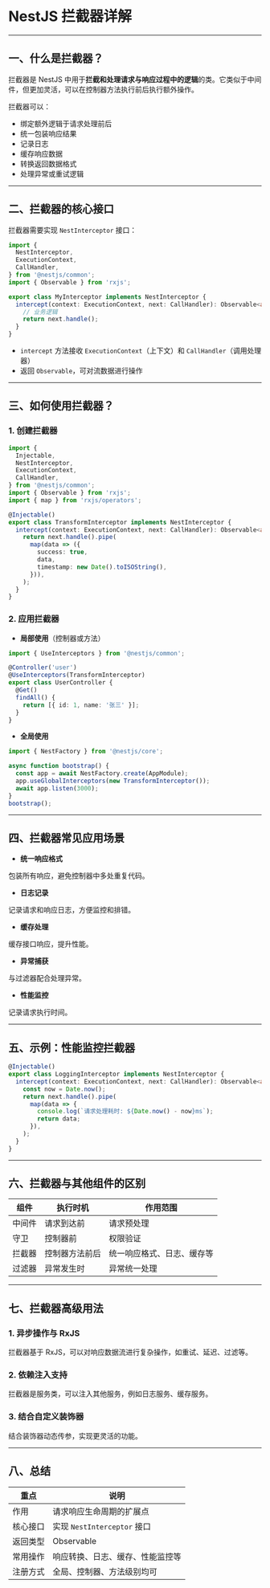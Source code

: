 

# NestJS 拦截器详解

---

## 一、什么是拦截器？

拦截器是 NestJS 中用于**拦截和处理请求与响应过程中的逻辑**的类。它类似于中间件，但更加灵活，可以在控制器方法执行前后执行额外操作。

拦截器可以：

* 绑定额外逻辑于请求处理前后
* 统一包装响应结果
* 记录日志
* 缓存响应数据
* 转换返回数据格式
* 处理异常或重试逻辑

---

## 二、拦截器的核心接口

拦截器需要实现 `NestInterceptor` 接口：

```ts
import {
  NestInterceptor,
  ExecutionContext,
  CallHandler,
} from '@nestjs/common';
import { Observable } from 'rxjs';

export class MyInterceptor implements NestInterceptor {
  intercept(context: ExecutionContext, next: CallHandler): Observable<any> {
    // 业务逻辑
    return next.handle();
  }
}
```

* `intercept` 方法接收 `ExecutionContext`（上下文）和 `CallHandler`（调用处理器）
* 返回 `Observable`，可对流数据进行操作

---

## 三、如何使用拦截器？

### 1. 创建拦截器

```ts
import {
  Injectable,
  NestInterceptor,
  ExecutionContext,
  CallHandler,
} from '@nestjs/common';
import { Observable } from 'rxjs';
import { map } from 'rxjs/operators';

@Injectable()
export class TransformInterceptor implements NestInterceptor {
  intercept(context: ExecutionContext, next: CallHandler): Observable<any> {
    return next.handle().pipe(
      map(data => ({
        success: true,
        data,
        timestamp: new Date().toISOString(),
      })),
    );
  }
}
```

### 2. 应用拦截器

* **局部使用**（控制器或方法）

```ts
import { UseInterceptors } from '@nestjs/common';

@Controller('user')
@UseInterceptors(TransformInterceptor)
export class UserController {
  @Get()
  findAll() {
    return [{ id: 1, name: '张三' }];
  }
}
```

* **全局使用**

```ts
import { NestFactory } from '@nestjs/core';

async function bootstrap() {
  const app = await NestFactory.create(AppModule);
  app.useGlobalInterceptors(new TransformInterceptor());
  await app.listen(3000);
}
bootstrap();
```

---

## 四、拦截器常见应用场景

* **统一响应格式**

包装所有响应，避免控制器中多处重复代码。

* **日志记录**

记录请求和响应日志，方便监控和排错。

* **缓存处理**

缓存接口响应，提升性能。

* **异常捕获**

与过滤器配合处理异常。

* **性能监控**

记录请求执行时间。

---

## 五、示例：性能监控拦截器

```ts
@Injectable()
export class LoggingInterceptor implements NestInterceptor {
  intercept(context: ExecutionContext, next: CallHandler): Observable<any> {
    const now = Date.now();
    return next.handle().pipe(
      map(data => {
        console.log(`请求处理耗时: ${Date.now() - now}ms`);
        return data;
      }),
    );
  }
}
```

---

## 六、拦截器与其他组件的区别

| 组件  | 执行时机    | 作用范围          |
| --- | ------- | ------------- |
| 中间件 | 请求到达前   | 请求预处理         |
| 守卫  | 控制器前    | 权限验证          |
| 拦截器 | 控制器方法前后 | 统一响应格式、日志、缓存等 |
| 过滤器 | 异常发生时   | 异常统一处理        |

---

## 七、拦截器高级用法

### 1. 异步操作与 RxJS

拦截器基于 RxJS，可以对响应数据流进行复杂操作，如重试、延迟、过滤等。

### 2. 依赖注入支持

拦截器是服务类，可以注入其他服务，例如日志服务、缓存服务。

### 3. 结合自定义装饰器

结合装饰器动态传参，实现更灵活的功能。

---

## 八、总结

| 重点   | 说明                      |
| ---- | ----------------------- |
| 作用   | 请求响应生命周期的扩展点            |
| 核心接口 | 实现 `NestInterceptor` 接口 |
| 返回类型 | Observable              |
| 常用操作 | 响应转换、日志、缓存、性能监控等        |
| 注册方式 | 全局、控制器、方法级别均可           |

 